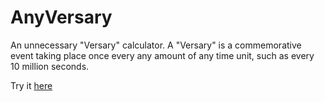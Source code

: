# AnyVersary

An unnecessary "Versary" calculator.
A "Versary" is a commemorative event taking place once every any amount of any time unit, such as every 10 million seconds.

Try it [here](https://nicosemp.github.io/AnyVersary/)
